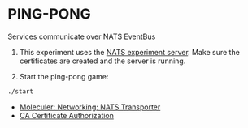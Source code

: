 # PING-PONG

Services communicate over NATS EventBus

1. This experiment uses the [NATS experiment server](../../../nats). Make sure
   the certificates are created and the server is running.

2. Start the ping-pong game:

```sh
./start
```

- [Moleculer: Networking: NATS Transporter](https://moleculer.services/docs/0.14/networking.html#NATS-Transporter)
- [CA Certificate Authorization](https://stackoverflow.com/a/16311147/3970755)
